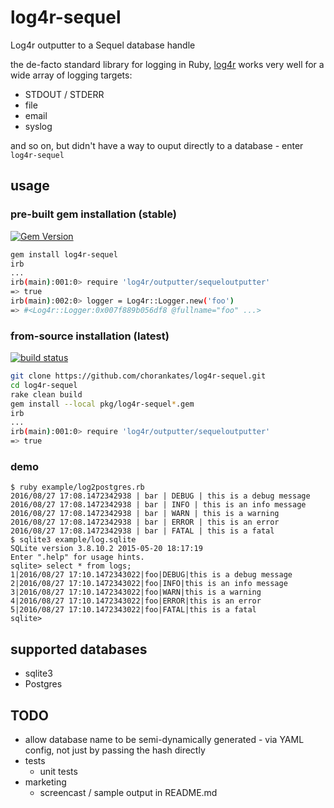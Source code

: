 # log4r-sequel
Log4r outputter to a Sequel database handle

the de-facto standard library for logging in Ruby, [log4r](https://github.com/colbygk/log4r) works very well for a wide array of logging targets:
  * STDOUT / STDERR
  * file
  * email
  * syslog

and so on, but didn't have a way to ouput directly to a database - enter `log4r-sequel`


## usage

### pre-built gem installation (stable)

[![Gem Version](https://badge.fury.io/rb/log4r-sequel.png)](https://rubygems.org/gems/log4r-sequel)

```sh
gem install log4r-sequel
irb
...
irb(main):001:0> require 'log4r/outputter/sequeloutputter'
=> true
irb(main):002:0> logger = Log4r::Logger.new('foo')
=> #<Log4r::Logger:0x007f889b056df8 @fullname="foo" ...>
```


### from-source installation (latest)

[![build status](https://travis-ci.org/chorankates/log4r-sequel.svg)](https://travis-ci.org/chorankates/log4r-sequel)

```sh
git clone https://github.com/chorankates/log4r-sequel.git
cd log4r-sequel
rake clean build
gem install --local pkg/log4r-sequel*.gem
irb
...
irb(main):001:0> require 'log4r/outputter/sequeloutputter'
=> true
```

### demo

```
$ ruby example/log2postgres.rb
2016/08/27 17:08.1472342938 | bar | DEBUG | this is a debug message
2016/08/27 17:08.1472342938 | bar | INFO | this is an info message
2016/08/27 17:08.1472342938 | bar | WARN | this is a warning
2016/08/27 17:08.1472342938 | bar | ERROR | this is an error
2016/08/27 17:08.1472342938 | bar | FATAL | this is a fatal
$ sqlite3 example/log.sqlite
SQLite version 3.8.10.2 2015-05-20 18:17:19
Enter ".help" for usage hints.
sqlite> select * from logs;
1|2016/08/27 17:10.1472343022|foo|DEBUG|this is a debug message
2|2016/08/27 17:10.1472343022|foo|INFO|this is an info message
3|2016/08/27 17:10.1472343022|foo|WARN|this is a warning
4|2016/08/27 17:10.1472343022|foo|ERROR|this is an error
5|2016/08/27 17:10.1472343022|foo|FATAL|this is a fatal
sqlite>
```

## supported databases
  * sqlite3
  * Postgres

## TODO
  * allow database name to be semi-dynamically generated - via YAML config, not just by passing the hash directly
  * tests
    * unit tests
  * marketing
    * screencast / sample output in README.md
